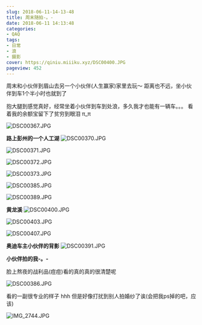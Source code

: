 ```yaml
---
slug: 2018-06-11-14-13-48
title: 周末随拍-。-
date: 2018-06-11 14:13:48
categories:
- QAQ
tags:
- 日常
- 浪
- 摄影
cover: https://qiniu.miiiku.xyz/DSC00400.JPG
pageview: 452
---
```


周末和小伙伴到眉山去另一个小伙伴(人生赢家)家里去玩～ 距离也不远，坐小伙伴到车1个半小时也就到了

抱大腿到感觉真好，经常坐着小伙伴到车到处浪，多久我才也能有一辆车。。。 看着我的余额宝留下了贫穷到眼泪 π_π 

![DSC00367.JPG](https://qiniu.miiiku.xyz/DSC00367.JPG)

**路上彭州的一个人工湖**
![DSC00370.JPG](https://qiniu.miiiku.xyz/DSC00370.JPG)

![DSC00371.JPG](https://qiniu.miiiku.xyz/DSC00371.JPG)

![DSC00372.JPG](https://qiniu.miiiku.xyz/DSC00372.JPG)

![DSC00373.JPG](https://qiniu.miiiku.xyz/DSC00373.JPG)

![DSC00385.JPG](https://qiniu.miiiku.xyz/DSC00385.JPG)

![DSC00389.JPG](https://qiniu.miiiku.xyz/DSC00389.JPG)

**黄龙溪**
![DSC00400.JPG](https://qiniu.miiiku.xyz/DSC00400.JPG)

![DSC00403.JPG](https://qiniu.miiiku.xyz/DSC00403.JPG)

![DSC00407.JPG](https://qiniu.miiiku.xyz/DSC00407.JPG)

**奥迪车主小伙伴的背影**
![DSC00391.JPG](https://qiniu.miiiku.xyz/DSC00391.JPG)

**小伙伴拍的我-。-**

脸上熬夜的战利品(痘痘)看的真的真的很清楚呢

![DSC00386.JPG](https://qiniu.miiiku.xyz/DSC00386.JPG)

看的一副很专业的样子 hhh 但是好像打扰到别人拍婚纱了诶(会把我ps掉的吧，应该)

![IMG_2744.JPG](https://qiniu.miiiku.xyz/IMG_2744.JPG)



